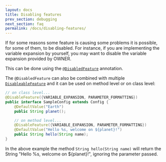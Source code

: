 ```yaml
---
layout: docs
title: Disabling features
prev_section: debugging
next_section: faq
permalink: /docs/disabling-features/
---
```


If for some reasons some feature is causing some problems it is possible, for 
some of them, to be disabled. For instance, if you are implementing the variable
expansion by yourself, you may want to disable the variable expansion provided
by OWNER.


This can be done using the [`@DisabledFeature`][df] annotation.

The `@DisabledFeature` can also be combined with multiple 
[`DisableableFeature`][dfe] and it can be used on method level or on class level:

```java
// on class level...
@DisableFeature({VARIABLE_EXPANSION, PARAMETER_FORMATTING}) 
public interface SampleConfig extends Config {
    @DefaultValue("Earth")
    public String planet();

    // on method level...
    @DisableFeature({VARIABLE_EXPANSION, PARAMETER_FORMATTING}) 
    @DefaultValue("Hello %s, welcome on ${planet}!")
    public String hello(String name); 
}
```

In the above example the method `String hello(String name)` will return the 
String "Hello %s, welcome on ${planet}!", ignoring the parameter passed.

  [dfe]: http://owner.newinstance.it/maven-site/apidocs/org/aeonbits/owner/Config.DisableableFeature.html
  [df]: http://owner.newinstance.it/maven-site/apidocs/org/aeonbits/owner/Config.DisableFeature.html
